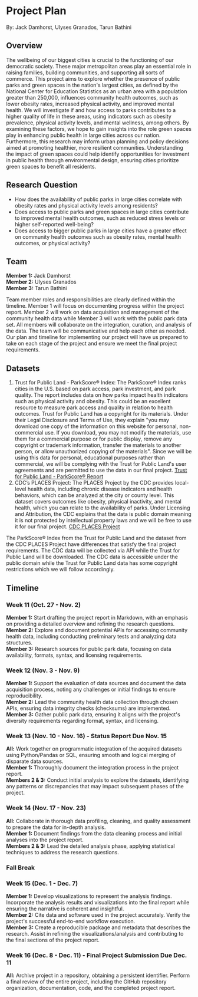 # Project Plan
By: Jack Damhorst, Ulyses Granados, Tarun Bathini
## Overview
The wellbeing of our biggest cities is crucial to the functioning of our democratic society. These major metropolitan areas play an essential role in raising families, building communities, and supporting all sorts of commerce. This project aims to explore whether the presence of public parks and green spaces in the nation's largest cities, as defined by the National Center for Education Statistics as an urban area with a population greater than 250,000, influences community health outcomes, such as lower obesity rates, increased physical activity, and improved mental health. We will investigate if and how access to parks contributes to a higher quality of life in these areas, using indicators such as obesity prevalence, physical activity levels, and mental wellness, among others. By examining these factors, we hope to gain insights into the role green spaces play in enhancing public health in large cities across our nation. Furthermore, this research may inform urban planning and policy decisions aimed at promoting healthier, more resilient communities. Understanding the impact of green spaces could help identify opportunities for investment in public health through environmental design, ensuring cities prioritize green spaces to benefit all residents.

## Research Question
- How does the availability of public parks in large cities correlate with obesity rates and physical activity levels among residents?
- Does access to public parks and green spaces in large cities contribute to improved mental health outcomes, such as reduced stress levels or higher self-reported well-being?
- Does access to bigger public parks in large cities have a greater effect on community health outcomes such as obesity rates, mental health outcomes, or physical activity?
## Team
**Member 1:** Jack Damhorst\
**Member 2:** Ulyses Granados\
**Member 3:** Tarun Bathini

Team member roles and responsibilities are clearly defined within the timeline. Member 1 will focus on documenting progress within the project report. Member 2 will work on data acquisition and management of the community health data while Member 3 will work with the public park data set. All members will collaborate on the integration, curation, and analysis of the data. The team will be communicative and help each other as needed. Our plan and timeline for implementing our project will have us prepared to take on each stage of the project and ensure we meet the final project requirements.

## Datasets
1. Trust for Public Land - ParkScore® Index:
The ParkScore® Index ranks cities in the U.S. based on park access, park investment, and park quality. The report includes data on how parks impact health indicators such as physical activity and obesity. This could be an excellent resource to measure park access and quality in relation to health outcomes. Trust for Public Land has a copyright for its materials. Under their Legal Disclosure and Terms of Use, they explain "you may download one copy of the information on this website for personal, non-commercial use. If you download, you may not modify the materials, use them for a commercial purpose or for public display, remove any copyright or trademark information, transfer the materials to another person, or allow unauthorized copying of the materials". Since we will be using this data for personal, educational purposes rather than commercial, we will be complying with the Trust for Public Land's user agreements and are permitted to use the data in our final project.
[Trust for Public Land - ParkScore® Report](https://www.tpl.org)
2. CDC’s PLACES Project:
The PLACES Project by the CDC provides local-level health data, including chronic disease indicators and health behaviors, which can be analyzed at the city or county level. This dataset covers outcomes like obesity, physical inactivity, and mental health, which you can relate to the availability of parks. Under Licensing and Attribution, the CDC explains that the data is public domain meaning it is not protected by intellectual property laws and we will be free to use it for our final project.
[CDC PLACES Project](https://www.cdc.gov/places/)

The ParkScore® Index from the Trust for Public Land and the dataset from the CDC PLACES Project have differences that satisfy the final project requirements. The CDC data will be collected via API while the Trust for Public Land will be downloaded. The CDC data is accessible under the public domain while the Trust for Public Land data has some copyright restrictions which we will follow accordingly.

## Timeline
### Week 11 (Oct. 27 - Nov. 2)
**Member 1:** Start drafting the project report in Markdown, with an emphasis on providing a detailed overview and refining the research questions.\
**Member 2:** Explore and document potential APIs for accessing community health data, including conducting preliminary tests and analyzing data structures.\
**Member 3:** Research sources for public park data, focusing on data availability, formats, syntax, and licensing requirements.
### Week 12 (Nov. 3 - Nov. 9)
**Member 1:** Support the evaluation of data sources and document the data acquisition process, noting any challenges or initial findings to ensure reproducibility.\
**Member 2:** Lead the community health data collection through chosen APIs, ensuring data integrity checks (checksums) are implemented.\
**Member 3:**  Gather public park data, ensuring it aligns with the project's diversity requirements regarding format, syntax, and licensing.
### Week 13 (Nov. 10 - Nov. 16) - Status Report Due Nov. 15
**All:** Work together on programmatic integration of the acquired datasets using Python/Pandas or SQL, ensuring smooth and logical merging of disparate data sources.\
**Member 1:** Thoroughly document the integration process in the project report.\
**Members 2 & 3:** Conduct initial analysis to explore the datasets, identifying any patterns or discrepancies that may impact subsequent phases of the project.
### Week 14 (Nov. 17 - Nov. 23)
**All:** Collaborate in thorough data profiling, cleaning, and quality assessment to prepare the data for in-depth analysis.\
**Member 1:** Document findings from the data cleaning process and initial analyses into the project report.\
**Members 2 & 3:** Lead the detailed analysis phase, applying statistical techniques to address the research questions.
### Fall Break
### Week 15 (Dec. 1 - Dec. 7)
**Member 1:** Develop visualizations to represent the analysis findings. Incorporate the analysis results and visualizations into the final report while ensuring the narrative is coherent and insightful.\
**Member 2:** Cite data and software used in the project accurately. Verify the project's successful end-to-end workflow execution.\
**Member 3:** Create a reproducible package and metadata that describes the research. Assist in refining the visualizations/analysis and contributing to the final sections of the project report.
### Week 16 (Dec. 8 - Dec. 11) - Final Project Submission Due Dec. 11 
**All:** Archive project in a repository, obtaining a persistent identifier. Perform a final review of the entire project, including the GitHub repository organization, documentation, code, and the completed project report. 
